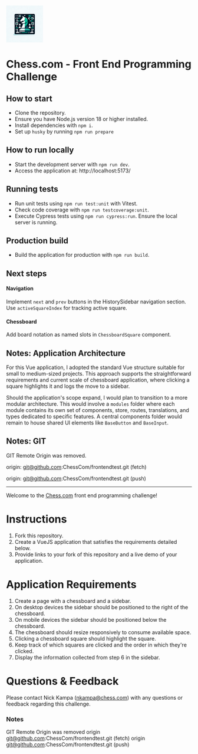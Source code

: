 <img src="images/logo.webp" alt="Logo" width="100"/>

# Chess.com - Front End Programming Challenge

## How to start

- Clone the repository.
- Ensure you have Node.js version 18 or higher installed.
- Install dependencies with `npm i`.
- Set up `husky` by running `npm run prepare`

## How to run locally

- Start the development server with `npm run dev`.
- Access the application at: http://localhost:5173/

## Running tests

- Run unit tests using `npm run test:unit` with Vitest.
- Check code coverage with `npm run testcoverage:unit`.
- Execute Cypress tests using `npm run cypress:run`. Ensure the local server is running.

## Production build

- Build the application for production with `npm run build`.

## Next steps

#### Navigation

Implement `next` and `prev` buttons in the HistorySidebar navigation section.
Use `activeSquareIndex` for tracking active square.

#### Chessboard

Add board notation as named slots in `ChessboardSquare` component.

## Notes: Application Architecture

For this Vue application, I adopted the standard Vue structure suitable for small to medium-sized projects. This approach supports the straightforward requirements and current scale of chessboard application, where clicking a square highlights it and logs the move to a sidebar.

Should the application's scope expand, I would plan to transition to a more modular architecture. This would involve a `modules` folder where each module contains its own set of components, store, routes, translations, and types dedicated to specific features. A central components folder would remain to house shared UI elements like `BaseButton` and `BaseInput`.

## Notes: GIT

GIT Remote Origin was removed.

origin: git@github.com:ChessCom/frontendtest.git (fetch)

origin: git@github.com:ChessCom/frontendtest.git (push)

---

Welcome to the [Chess.com](https://chess.com) front end programming challenge!

# Instructions

1. Fork this repository.
2. Create a VueJS application that satisfies the requirements detailed below.
3. Provide links to your fork of this repository and a live demo of your application.

# Application Requirements

1. Create a page with a chessboard and a sidebar.
2. On desktop devices the sidebar should be positioned to the right of the chessboard.
3. On mobile devices the sidebar should be positioned below the chessboard.
4. The chessboard should resize responsively to consume available space.
5. Clicking a chessboard square should highlight the square.
6. Keep track of which squares are clicked and the order in which they're clicked.
7. Display the information collected from step 6 in the sidebar.

# Questions & Feedback

Please contact Nick Kampa (nkampa@chess.com) with any questions or feedback regarding this challenge.

### Notes

GIT Remote Origin was removed
origin git@github.com:ChessCom/frontendtest.git (fetch)
origin git@github.com:ChessCom/frontendtest.git (push)
